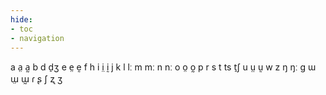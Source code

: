 ```yaml
---
hide:
- toc
- navigation
---
```

a
a̤
a̰
b
d
d̠ʒ
e
e̤
ḛ
f
h
i
i̤
ḭ
j
k
l
lː
m
mː
n
nː
o
o̤
o̰
p
r
s
t
ts
t̠ʃ
u
ṳ
ṵ
w
z
ŋ
ŋː
ɡ
ɯ
ɯ̤
ɯ̰
ɾ
ʂ
ʃ
ʐ
ʒ
